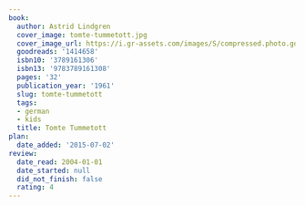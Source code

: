 ```yaml
---
book:
  author: Astrid Lindgren
  cover_image: tomte-tummetott.jpg
  cover_image_url: https://i.gr-assets.com/images/S/compressed.photo.goodreads.com/books/1183412625l/1414658._SX318_.jpg
  goodreads: '1414658'
  isbn10: '3789161306'
  isbn13: '9783789161308'
  pages: '32'
  publication_year: '1961'
  slug: tomte-tummetott
  tags:
  - german
  - kids
  title: Tomte Tummetott
plan:
  date_added: '2015-07-02'
review:
  date_read: 2004-01-01
  date_started: null
  did_not_finish: false
  rating: 4
---
```

